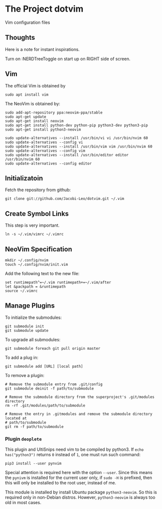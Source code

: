 # The Project dotvim

Vim configuration files

## Thoughts

Here is a note for instant inspirations.

Turn on :NERDTreeToggle on start up on RIGHT side of screen.

## Vim

The official Vim is obtained by
```
sudo apt install vim
```
The NeoVim is obtained by:
```
sudo add-apt-repository ppa:neovim-ppa/stable
sudo apt-get update
sudo apt-get install neovim
sudo apt-get install python-dev python-pip python3-dev python3-pip
sudo apt-get install python3-neovim

sudo update-alternatives --install /usr/bin/vi vi /usr/bin/nvim 60
sudo update-alternatives --config vi
sudo update-alternatives --install /usr/bin/vim vim /usr/bin/nvim 60
sudo update-alternatives --config vim
sudo update-alternatives --install /usr/bin/editor editor /usr/bin/nvim 60
sudo update-alternatives --config editor
```

## Initializatoin

Fetch the repository from github:

```
git clone git://github.com/Jacobi-Leo/dotvim.git ~/.vim
```

## Create Symbol Links

This step is very important.
```
ln -s ~/.vim/vimrc ~/.vimrc
```

## NeoVim Specification

```
mkdir ~/.config/nvim
touch ~/.config/nvim/init.vim
```
Add the following text to the new file:
```
set runtimepath^=~/.vim runtimepath+=~/.vim/after
let &packpath = &runtimepath
source ~/.vimrc
```

## Manage Plugins 

To initialize the submodules:
```
git submodule init
git submodule update
```
To upgrade all submodules:
```
git submodule foreach git pull origin master
```
To add a plug in:
```
git submodule add [URL] [local path]
```
To remove a plugin:
```
# Remove the submodule entry from .git/config
git submodule deinit -f path/to/submodule

# Remove the submodule directory from the superproject's .git/modules directory
rm -rf .git/modules/path/to/submodule

# Remove the entry in .gitmodules and remove the submodule directory located at
# path/to/submodule
git rm -f path/to/submodule
```

### Plugin `deoplete`

This plugin and UltiSnips need vim to be compiled by python3. If `echo
has("python3")` returns `0` instead of `1`, one must run such command:
```
pip3 install --user pynvim
```
Special attention is required here with the option `--user`. Since this means
the `pynivm` is installed for the current user only, if `sudo -H` is prefixed,
then this will only be installed to the root user, instead of me.

This module is installed by install Ubuntu package `python3-neovim`. So this is
required only in non-Debian distros. However, `python3-neovim` is always too old
in most cases.
